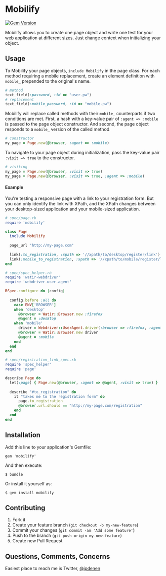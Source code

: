 # Mobilify
[![Gem Version](https://badge.fury.io/rb/mobilify.png)](http://badge.fury.io/rb/mobilify)

Mobilify allows you to create one page object and write one test for your web application at different sizes. Just change context when initializing your object.

## Usage
To Mobilify your page objects, ```include Mobilify``` in the page class. For each method requiring a mobile replacement, create an element definition with ```mobile_``` prepended to the original's name.

```ruby
# method
text_field(:password, :id => "user-pw")
# replacement
text_field(:mobile_password, :id => "mobile-pw")
```

Mobilify will replace called methods with their ```mobile_``` counterparts if two conditions are met. First, a hash with a key-value pair of ```:agent => :mobile``` is passed to the page object constructor. And second, the page object responds to a ```mobile_``` version of the called method.

```ruby
# constructor
my_page = Page.new(@browser, :agent => :mobile)
```

To navigate to your page object during initialization, pass the key-value pair ```:visit => true``` to the constructor.
```ruby
# visiting
my_page = Page.new(@browser, :visit => true)
my_page = Page.new(@browser, :visit => true, :agent => :mobile)
```

#### Example

You're testing a responsive page with a link to your registration form. But you can only identify the link with XPath, and the XPath changes between your desktop-sized application and your mobile-sized application.

```ruby
# spec/page.rb
require 'mobilify'

class Page
  include Mobilify
  
  page_url "http://my-page.com"
  
  link(:to_registration, :xpath => '//xpath/to/desktop/register/link')
  link(:mobile_to_registration, :xpath => '//xpath/to/mobile/register/link')
end
```

```ruby 
# spec/spec_helper.rb
require 'watir-webdriver'
require 'webdriver-user-agent'

RSpec.configure do |config|
  
  config.before :all do
    case ENV['BROWSER']
    when 'desktop'
      @browser = Watir::Browser.new :firefox
      @agent = :desktop
    when 'mobile'
      driver = Webdriver::UserAgent.driver(:browser => :firefox, :agent => :iphone)
      @browser = Watir::Browser.new driver
      @agent = :mobile
    end
  end
end
```

```ruby
# spec/registration_link_spec.rb
require 'spec_helper'
require 'page'

describe Page do
  let(:page) { Page.new(@browser, :agent => @agent, :visit => true) }
  
  describe "#to_registration" do
    it "takes me to the registration form" do
      page.to_registration
      @browser.url.should == "http://my-page.com/registration"
    end
  end
end
```

## Installation

Add this line to your application's Gemfile:

    gem 'mobilify'

And then execute:

    $ bundle

Or install it yourself as:

    $ gem install mobilify

## Contributing

1. Fork it
2. Create your feature branch (`git checkout -b my-new-feature`)
3. Commit your changes (`git commit -am 'Add some feature'`)
4. Push to the branch (`git push origin my-new-feature`)
5. Create new Pull Request

## Questions, Comments, Concerns
Easiest place to reach me is Twitter, [@jpdenen](http://twitter.com/jpdenen)
